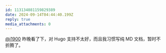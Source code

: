 ```yaml
---
id: 113134081159829389
date: 2024-09-14T04:44:40.199Z
reply: true
media_attachments: 0
---
```


[@i1900](https://mast.dragon-fly.club/@i1900) 昨晚看了下，对 Hugo 支持不太好，而且我习惯写纯 MD 文档，暂时不折腾了。

